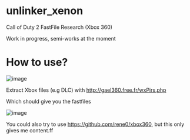 # unlinker_xenon
Call of Duty 2 FastFile Research (Xbox 360)

Work in progress, semi-works at the moment

# How to use?

![image](https://user-images.githubusercontent.com/5922568/235071974-6804cc56-6c65-4bb3-a3fd-799ad7b4dafd.png)

Extract Xbox files (e.g DLC) with http://gael360.free.fr/wxPirs.php

Which should give you the fastfiles

![image](https://user-images.githubusercontent.com/5922568/235072278-4b7b703c-4195-4bff-aa20-ffb9df9d2397.png)

You could also try to use https://github.com/rene0/xbox360, but this only gives me content.ff
